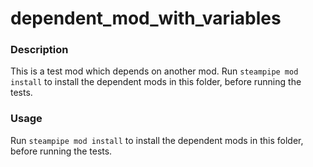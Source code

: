 # dependent_mod_with_variables

### Description

This is a test mod which depends on another mod. Run `steampipe mod install` to install the dependent mods in this folder, before running the tests.

### Usage

Run `steampipe mod install` to install the dependent mods in this folder, before running the tests.